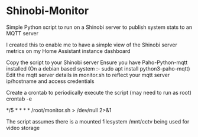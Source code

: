# Shinobi-Monitor
Simple Python script to run on a Shinobi server to publish system stats to an MQTT server

I created this to enable me to have a simple view of the Shinobi server metrics on my Home Assistant instance dashboard

Copy the script to your Shinobi server 
Ensure you have Paho-Python-mqtt installed (On a debian based system :- sudo apt install python3-paho-mqtt)
Edit the mqtt server details in monitor.sh to reflect your mqtt server ip/hostname and access credentials

Create a crontab to periodically execute the script (may need to run as root)
crontab -e

*/5 * * * * /root/monitor.sh > /dev/null 2>&1



The script assumes there is a mounted filesystem /mnt/cctv being used for video storage

